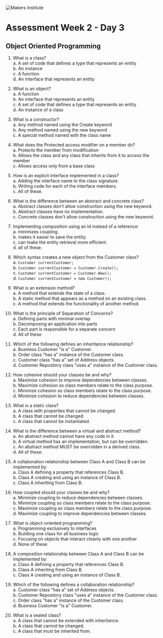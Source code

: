 ![Makers Institute](https://makersinstitute.id/img/logo-makersinstitute.png)

# Assessment Week 2 - Day 3

## Object Oriented Programming

1. What is a class?    
   a. A set of code that defines a type that represents an entity    
   b. An instance    
   c. A function    
   d. An interface that represents an entity    

2. What is an object?    
   a. A function    
   b. An interface that represents an entity    
   c. A set of code that defines a type that represents an entity    
   d. An instance of a class    

3. What is a constructor?    
   a. Any method named using the Create keyword    
   b. Any method named using the new keyword    
   c. A special method named with the class name    

4. What does the Protected access modifier on a member do?    
   a. Protects the member from modification    
   b. Allows the class and any class that inherits from it to access the member    
   c. Allows access only from a base class    

5. How is an explicit interface implemented in a class?    
   a. Adding the interface name to the class signature.    
   b. Writing code for each of the interface members.    
   c. All of these.    

6. What is the difference between an abstract and concrete class?    
   a. Abstract classes don't allow construction using the new keyword.    
   b. Abstract classes have no implementation.    
   c. Concrete classes don't allow construction using the new keyword.    

7. Implementing composition using an Id instead of a reference:    
   a. minimizes coupling.    
   b. makes it easier to save the entity.    
   c. can make the entity retrieval more efficient.    
   d. all of these.    

8. Which syntax creates a new object from the Customer class?    
   a. `Customer currentCustomer;`    
   b. `Customer currentCustomer = Customer.Create();`    
   c. `Customer currentCustomer = Customer.New();`    
   d. `Customer currentCustomer = new Customer();`    

9. What is an extension method?    
   a. A method that extends the state of a class.    
   b. A static method that appears as a method on an existing class.    
   c. A method that extends the functionality of another method.    
 
10. What is the principle of Separation of Concerns?    
    a. Defining parts with minimal overlap    
    b. Decomposing an application into parts    
    c. Each part is responsible for a separate concern    
    d. All of these    

11. Which of the following defines an inheritance relationship?    
    a. Business Customer "is a" Customer.    
    b. Order class "has a" instance of the Customer class.    
    c. Customer class "has a" set of Address objects.    
    d. Customer Repository class "uses a" instance of the Customer class.    
    
12. How cohesive should your classes be and why?    
    a. Maximize cohesion to improve dependencies between classes.    
    b. Maximize cohesion so class members relate to the class purpose.    
    c. Minimize cohesion so class members relate to the class purpose.    
    d. Minimize cohesion to reduce dependencies between classes.    

13. What is a static class?    
    a. A class with properties that cannot be changed.    
    b. A class that cannot be changed.    
    c. A class that cannot be instantiated.    

14. What is the difference between a virtual and abstract method?    
    a. An abstract method cannot have any code in it.    
    b. A virtual method has an implementation, but can be overridden.    
    c. An abstract method MUST be overridden in a derived class.    
    d. All of these.    
 
15. A collaboration relationship between Class A and Class B can be implemented by:    
    a. Class A defining a property that references Class B.    
    b. Class A creating and using an instance of Class B.    
    c. Class A inheriting from Class B.    
 
16. How coupled should your classes be and why?    
    a. Minimize coupling to reduce dependencies between classes.    
    b. Minimize coupling so class members relate to the class purpose.    
    c. Maximize coupling so class members relate to the class purpose.    
    d. Maximize coupling to improve dependencies between classes.    
    
17. What is object-oriented programming?    
    a. Programming exclusively to interfaces    
    b. Building one class for all business logic    
    c. Focusing on objects that interact cleanly with one another    
    d. None of these    

18. A composition relationship between Class A and Class B can be implemented by:    
    a. Class A defining a property that references Class B.    
    b. Class A inheriting from Class B.    
    c. Class A creating and using an instance of Class B.    

19. Which of the following defines a collaboration relationship?    
    a. Customer class "has a" set of Address objects.    
    b. Customer Repository class "uses a" instance of the Customer class.    
    c. Order class "has a" instance of the Customer class.    
    d. Business Customer "is a" Customer.    

20. What is a sealed class?    
    a. A class that cannot be extended with inheritance.    
    b. A class that cannot be changed.    
    c. A class that must be inherited from.    


    
    
    


